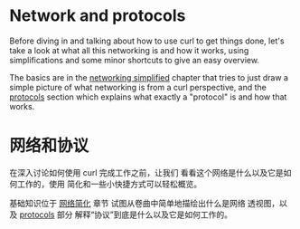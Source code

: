 # Network and protocols

Before diving in and talking about how to use curl to get things done, let's
take a look at what all this networking is and how it works, using
simplifications and some minor shortcuts to give an easy overview.

The basics are in the [networking simplified](protocols/network.md) chapter
that tries to just draw a simple picture of what networking is from a curl
perspective, and the [protocols](protocols/protocols.md) section which
explains what exactly a "protocol" is and how that works.

# 网络和协议

在深入讨论如何使用 curl 完成工作之前，让我们
看看这个网络是什么以及它是如何工作的，使用
简化和一些小快捷方式可以轻松概览。

基础知识位于 [网络简化](protocols/network.md) 章节
试图从卷曲中简单地描绘出什么是网络
透视图，以及 [protocols](protocols/protocols.md) 部分
解释“协议”到底是什么以及它是如何工作的。
